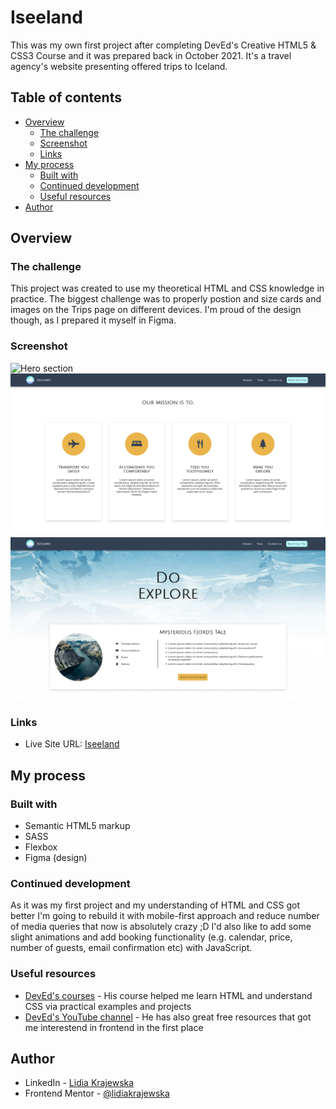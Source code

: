 # Iseeland

This was my own first project after completing DevEd's Creative HTML5 & CSS3 Course and it was prepared back in October 2021. It's a travel agency's website presenting offered trips to Iceland.

## Table of contents

- [Overview](#overview)
  - [The challenge](#the-challenge)
  - [Screenshot](#screenshot)
  - [Links](#links)
- [My process](#my-process)
  - [Built with](#built-with)
  - [Continued development](#continued-development)
  - [Useful resources](#useful-resources)
- [Author](#author)

## Overview

### The challenge

This project was created to use my theoretical HTML and CSS knowledge in practice. The biggest challenge was to properly postion and size cards and images on the Trips page on different devices. I'm proud of the design though, as I prepared it myself in Figma.

### Screenshot

![Hero section](./img/Iseeland-main.png)
![Mission section](./img/Iseeland-mission.png)
![Trips page](./img/Iseeland-trips.png)

### Links

- Live Site URL: [Iseeland](https://dreamy-franklin-45a380.netlify.app/)

## My process

### Built with

- Semantic HTML5 markup
- SASS
- Flexbox
- Figma (design)

### Continued development

As it was my first project and my understanding of HTML and CSS got better I'm going to rebuild it with mobile-first approach and reduce number of media queries that now is absolutely crazy ;D I'd also like to add some
slight animations and add booking functionality (e.g. calendar, price, number of guests, email confirmation etc) with JavaScript.

### Useful resources

- [DevEd's courses](https://developedbyed.com/) - His course helped me learn HTML and understand CSS via practical examples and projects
- [DevEd's YouTube channel](https://www.youtube.com/c/DevEd) - He has also great free resources that got me interestend in frontend in the first place

## Author

- LinkedIn - [Lidia Krajewska](https://www.linkedin.com/in/lidia-krajewska-02512a1a7/)
- Frontend Mentor - [@lidiakrajewska](https://www.frontendmentor.io/profile/lidiakrajewska)
